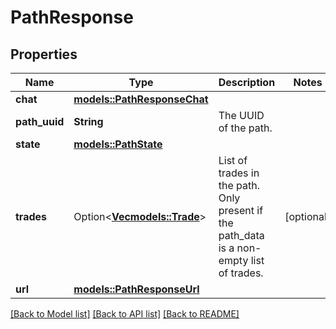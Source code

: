 # PathResponse

## Properties

Name | Type | Description | Notes
------------ | ------------- | ------------- | -------------
**chat** | [**models::PathResponseChat**](PathResponse_chat.md) |  | 
**path_uuid** | **String** | The UUID of the path. | 
**state** | [**models::PathState**](PathState.md) |  | 
**trades** | Option<[**Vec<models::Trade>**](Trade.md)> | List of trades in the path. Only present if the path_data is a non-empty list of trades. | [optional]
**url** | [**models::PathResponseUrl**](PathResponse_url.md) |  | 

[[Back to Model list]](../README.md#documentation-for-models) [[Back to API list]](../README.md#documentation-for-api-endpoints) [[Back to README]](../README.md)


